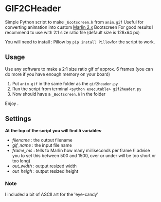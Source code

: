 # GIF2CHeader
Simple Python script to make `_Bootscreen.h` from `anim.gif`
Useful for converting animation into custom [Marlin 2.x](https://marlinfw.org/) Bootscreen
For good results I recommend to use with 2:1 size ratio file (default size is 128x64 px)

You will need to install : 
Pillow by `pip install Pillow`for the script to work.
## Usage

Use any software to make a 2:1 size ratio gif of approx. 6 frames (you can do more if you have enough memory on your board)

 1. Put `anim.gif` in the same folder as the `gif2header.py`
 2. Run the script from terminal `<python executable> gif2header.py`
 3. Now should have a `_Bootscreen.h` in the folder

Enjoy .

## Settings
**At the top of the script you will find 5 variables**:
- *filename*	:	the output filename
- *gif_name*	:	the input file name
- *frame_ms*	:	tells to Marlin how many milliseconds per frame (I advise you to set this between 500 and 1500, over or under will be too short or too long)
- *out_width*	:	output resized width
- *out_heigh*	:	output resized height

### Note
I included a bit of ASCII art for the 'eye-candy' 